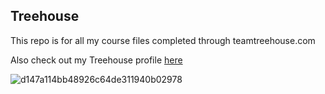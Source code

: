 ## Treehouse

This repo is for all my course files completed through teamtreehouse.com

Also check out my Treehouse profile [here](https://teamtreehouse.com/miketucker)

![d147a114bb48926c64de311940b02978](https://user-images.githubusercontent.com/23433998/30768854-6bb68f70-9fdc-11e7-810f-bbf38c2f320d.png)
